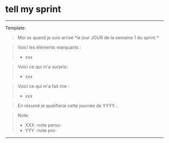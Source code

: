 
# tell my sprint

-----
Template:

> Moi xx quand je suis arrivé *le jour JOUR de la semaine 1 du sprint *

> Voici les éléments marquants :
> - xxx

> Voici ce qui m'a surpris:
> - xxx

> Voici ce qui m'a fait rire :
> - xxx

> En résumé je qualifierai cette journée de YYYY...

> Note:
> * XXX -note perso-
> * YYY -note pro-

------
